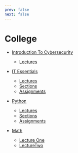 ```yaml
---
prev: false
next: false
---
```


# College

- [Introduction To Cybersecurity](IntroToCyberSecurity/index.md)
  - [Lectures](IntroToCyberSecurity/Lectures/index.md)

- [IT Essentials](IT-Essentials/index.md)
  - [Lectures](IT-Essentials/Lectures/index.md)
  - [Sections](IT-Essentials/Sections/index.md)
  - [Assignments](IT-Essentials/Assignments/index.md)

- [Python](Python/index.md)
  - [Lectures](Python/Lectures/index.md)
  - [Sections](Python/Sections/index.md)
  - [Assignments](Python/Assignments/index.md)

- [Math](Math/index.md)
  - [Lecture One](Math/LectureOne.md)
  - [LectureTwo](Math/LectureTwo.md)

<!-- - [Physics](Physics/index.md) -->
  <!-- - [Lectures](Physics/Lectures/index.md) -->
  <!-- - [Sections](Physics/Sections/index.md) -->

